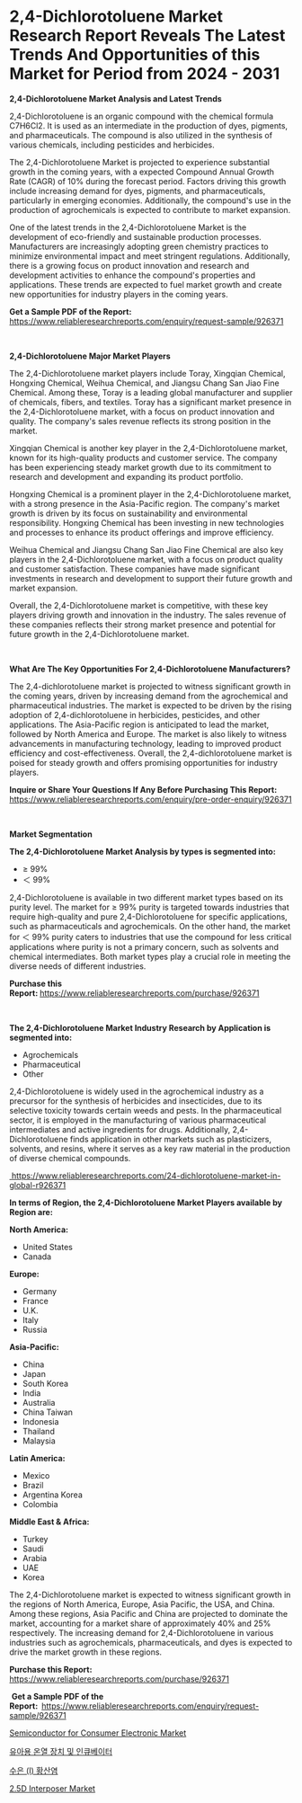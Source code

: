 <p><h1>2,4-Dichlorotoluene Market Research Report Reveals The Latest Trends And Opportunities of this Market for Period from 2024 - 2031</h1></p><p><strong>2,4-Dichlorotoluene Market Analysis and Latest Trends</strong></p>
<p><p>2,4-Dichlorotoluene is an organic compound with the chemical formula C7H6Cl2. It is used as an intermediate in the production of dyes, pigments, and pharmaceuticals. The compound is also utilized in the synthesis of various chemicals, including pesticides and herbicides.</p><p>The 2,4-Dichlorotoluene Market is projected to experience substantial growth in the coming years, with a expected Compound Annual Growth Rate (CAGR) of 10% during the forecast period. Factors driving this growth include increasing demand for dyes, pigments, and pharmaceuticals, particularly in emerging economies. Additionally, the compound's use in the production of agrochemicals is expected to contribute to market expansion.</p><p>One of the latest trends in the 2,4-Dichlorotoluene Market is the development of eco-friendly and sustainable production processes. Manufacturers are increasingly adopting green chemistry practices to minimize environmental impact and meet stringent regulations. Additionally, there is a growing focus on product innovation and research and development activities to enhance the compound's properties and applications. These trends are expected to fuel market growth and create new opportunities for industry players in the coming years.</p></p>
<p><strong>Get a Sample PDF of the Report:&nbsp;</strong> <a href="https://www.reliableresearchreports.com/enquiry/request-sample/926371">https://www.reliableresearchreports.com/enquiry/request-sample/926371</a></p>
<p>&nbsp;</p>
<p><strong>2,4-Dichlorotoluene Major Market Players</strong></p>
<p><p>The 2,4-Dichlorotoluene market players include Toray, Xingqian Chemical, Hongxing Chemical, Weihua Chemical, and Jiangsu Chang San Jiao Fine Chemical. Among these, Toray is a leading global manufacturer and supplier of chemicals, fibers, and textiles. Toray has a significant market presence in the 2,4-Dichlorotoluene market, with a focus on product innovation and quality. The company's sales revenue reflects its strong position in the market.</p><p>Xingqian Chemical is another key player in the 2,4-Dichlorotoluene market, known for its high-quality products and customer service. The company has been experiencing steady market growth due to its commitment to research and development and expanding its product portfolio.</p><p>Hongxing Chemical is a prominent player in the 2,4-Dichlorotoluene market, with a strong presence in the Asia-Pacific region. The company's market growth is driven by its focus on sustainability and environmental responsibility. Hongxing Chemical has been investing in new technologies and processes to enhance its product offerings and improve efficiency.</p><p>Weihua Chemical and Jiangsu Chang San Jiao Fine Chemical are also key players in the 2,4-Dichlorotoluene market, with a focus on product quality and customer satisfaction. These companies have made significant investments in research and development to support their future growth and market expansion.</p><p>Overall, the 2,4-Dichlorotoluene market is competitive, with these key players driving growth and innovation in the industry. The sales revenue of these companies reflects their strong market presence and potential for future growth in the 2,4-Dichlorotoluene market.</p></p>
<p>&nbsp;</p>
<p><strong>What Are The Key Opportunities For 2,4-Dichlorotoluene Manufacturers?</strong></p>
<p><p>The 2,4-dichlorotoluene market is projected to witness significant growth in the coming years, driven by increasing demand from the agrochemical and pharmaceutical industries. The market is expected to be driven by the rising adoption of 2,4-dichlorotoluene in herbicides, pesticides, and other applications. The Asia-Pacific region is anticipated to lead the market, followed by North America and Europe. The market is also likely to witness advancements in manufacturing technology, leading to improved product efficiency and cost-effectiveness. Overall, the 2,4-dichlorotoluene market is poised for steady growth and offers promising opportunities for industry players.</p></p>
<p><strong>Inquire or Share Your Questions If Any Before Purchasing This Report:</strong> <a href="https://www.reliableresearchreports.com/enquiry/pre-order-enquiry/926371">https://www.reliableresearchreports.com/enquiry/pre-order-enquiry/926371</a></p>
<p>&nbsp;</p>
<p><strong>Market Segmentation</strong></p>
<p><strong>The 2,4-Dichlorotoluene Market Analysis by types is segmented into:</strong></p>
<p><ul><li>≥ 99%</li><li>＜ 99%</li></ul></p>
<p><p>2,4-Dichlorotoluene is available in two different market types based on its purity level. The market for ≥ 99% purity is targeted towards industries that require high-quality and pure 2,4-Dichlorotoluene for specific applications, such as pharmaceuticals and agrochemicals. On the other hand, the market for ＜ 99% purity caters to industries that use the compound for less critical applications where purity is not a primary concern, such as solvents and chemical intermediates. Both market types play a crucial role in meeting the diverse needs of different industries.</p></p>
<p><strong>Purchase this Report:&nbsp;</strong><a href="https://www.reliableresearchreports.com/purchase/926371">https://www.reliableresearchreports.com/purchase/926371</a></p>
<p>&nbsp;</p>
<p><strong>The 2,4-Dichlorotoluene Market Industry Research by Application is segmented into:</strong></p>
<p><ul><li>Agrochemicals</li><li>Pharmaceutical</li><li>Other</li></ul></p>
<p><p>2,4-Dichlorotoluene is widely used in the agrochemical industry as a precursor for the synthesis of herbicides and insecticides, due to its selective toxicity towards certain weeds and pests. In the pharmaceutical sector, it is employed in the manufacturing of various pharmaceutical intermediates and active ingredients for drugs. Additionally, 2,4-Dichlorotoluene finds application in other markets such as plasticizers, solvents, and resins, where it serves as a key raw material in the production of diverse chemical compounds.</p></p>
<p><a href="https://www.reliableresearchreports.com/24-dichlorotoluene-market-in-global-r926371">&nbsp;https://www.reliableresearchreports.com/24-dichlorotoluene-market-in-global-r926371</a></p>
<p><strong>In terms of Region, the 2,4-Dichlorotoluene Market Players available by Region are:</strong></p>
<p>
    <p> <strong> North America: </strong>
        <ul>
            <li>United States</li>
            <li>Canada</li>
        </ul>
        </p> 
    <p> <strong> Europe: </strong>
        <ul>
            <li>Germany</li>
            <li>France</li>
            <li>U.K.</li>
            <li>Italy</li>
            <li>Russia</li>
        </ul>
        </p> 
    <p> <strong> Asia-Pacific: </strong>
        <ul>
            <li>China</li>
            <li>Japan</li>
            <li>South Korea</li>
            <li>India</li>
            <li>Australia</li>
            <li>China Taiwan</li>
            <li>Indonesia</li>
            <li>Thailand</li>
            <li>Malaysia</li>
        </ul>
        </p> 
    <p> <strong> Latin America: </strong>
        <ul>
            <li>Mexico</li>
            <li>Brazil</li>
            <li>Argentina Korea</li>
            <li>Colombia</li>
        </ul>
        </p> 
    <p> <strong> Middle East & Africa: </strong>
        <ul>
            <li>Turkey</li>
            <li>Saudi</li>
            <li>Arabia</li>
            <li>UAE</li>
            <li>Korea</li>
        </ul>
    </p>
    </p>
<p><p>The 2,4-Dichlorotoluene market is expected to witness significant growth in the regions of North America, Europe, Asia Pacific, the USA, and China. Among these regions, Asia Pacific and China are projected to dominate the market, accounting for a market share of approximately 40% and 25% respectively. The increasing demand for 2,4-Dichlorotoluene in various industries such as agrochemicals, pharmaceuticals, and dyes is expected to drive the market growth in these regions.</p></p>
<p><strong>Purchase this Report: </strong><a href="https://www.reliableresearchreports.com/purchase/926371">https://www.reliableresearchreports.com/purchase/926371</a></p>
<p>&nbsp;<strong>Get a Sample PDF of the Report:&nbsp;&nbsp;</strong><a href="https://www.reliableresearchreports.com/enquiry/request-sample/926371">https://www.reliableresearchreports.com/enquiry/request-sample/926371</a></p>
<p><strong></strong></p>
<p><p><a href="https://issuu.com/reportprime-2/docs/semiconductor-for-consumer-electronic-market-size-">Semiconductor for Consumer Electronic Market</a></p><p><a href="https://github.com/admichael111/Market-Research-Report-List-1/blob/main/856766793302.md">유아용 온열 장치 및 인큐베이터</a></p><p><a href="https://github.com/msujons1512/Market-Research-Report-List-1/blob/main/702160593303.md">수은 (I) 황산염</a></p><p><a href="https://issuu.com/reportprime-2/docs/25d-interposer-market-size-2030.pptx">2.5D Interposer Market</a></p></p>